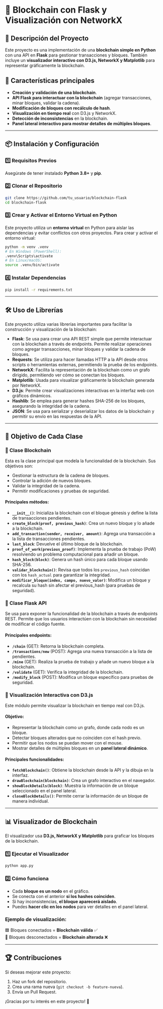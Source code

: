 # 📌 Blockchain con Flask y Visualización con NetworkX

## 📖 Descripción del Proyecto
Este proyecto es una implementación de una **blockchain simple en Python** con una API en **Flask** para gestionar transacciones y bloques. También incluye un **visualizador interactivo con D3.js, NetworkX y Matplotlib** para representar gráficamente la blockchain.

## 🚀 Características principales
- **Creación y validación de una blockchain**.
- **API Flask para interactuar con la blockchain** (agregar transacciones, minar bloques, validar la cadena).
- **Modificación de bloques con recálculo de hash**.
- **Visualización en tiempo real** con D3.js y NetworkX.
- **Detección de inconsistencias** en la blockchain.
- **Panel lateral interactivo para mostrar detalles de múltiples bloques**.

---

## 📦 Instalación y Configuración

### **1️⃣ Requisitos Previos**
Asegúrate de tener instalado **Python 3.8+** y **pip**.

### **2️⃣ Clonar el Repositorio**
```bash
git clone https://github.com/tu_usuario/blockchain-flask
cd blockchain-flask
```

### **3️⃣ Crear y Activar el Entorno Virtual en Python**
Este proyecto utiliza un **entorno virtual** en Python para aislar las dependencias y evitar conflictos con otros proyectos. Para crear y activar el entorno virtual:
```bash
python -m venv .venv
# En Windows (PowerShell):
.venv\Scripts\activate
# En Linux/macOS:
source .venv/bin/activate
```

### **4️⃣ Instalar Dependencias**
```bash
pip install -r requirements.txt
```

---

## 🛠 Uso de Librerías
Este proyecto utiliza varias librerías importantes para facilitar la construcción y visualización de la blockchain:

- **Flask**: Se usa para crear una API REST simple que permite interactuar con la blockchain a través de endpoints. Permite realizar operaciones como agregar transacciones, minar bloques y validar la cadena de bloques.
- **Requests**: Se utiliza para hacer llamadas HTTP a la API desde otros scripts o herramientas externas, permitiendo la prueba de los endpoints.
- **NetworkX**: Facilita la representación de la blockchain como un grafo dirigido, permitiendo ver cómo se conectan los bloques.
- **Matplotlib**: Usada para visualizar gráficamente la blockchain generada por NetworkX.
- **D3.js**: Permite crear visualizaciones interactivas en la interfaz web con gráficos dinámicos.
- **Hashlib**: Se emplea para generar hashes SHA-256 de los bloques, asegurando la integridad de la cadena.
- **JSON**: Se usa para serializar y deserializar los datos de la blockchain y permitir su envío en las respuestas de la API.

---

## 🎯 Objetivo de Cada Clase

### **📌 Clase Blockchain**
Esta es la clase principal que modela la funcionalidad de la blockchain. Sus objetivos son:
- Gestionar la estructura de la cadena de bloques.
- Controlar la adición de nuevos bloques.
- Validar la integridad de la cadena.
- Permitir modificaciones y pruebas de seguridad.

#### **Principales métodos:**
- **`__init__()`**: Inicializa la blockchain con el bloque génesis y define la lista de transacciones pendientes.
- **`create_block(proof, previous_hash)`**: Crea un nuevo bloque y lo añade a la blockchain.
- **`add_transaction(sender, receiver, amount)`**: Agrega una transacción a la lista de transacciones pendientes.
- **`last_block`**: Devuelve el último bloque de la blockchain.
- **`proof_of_work(previous_proof)`**: Implementa la prueba de trabajo (PoW) resolviendo un problema computacional para añadir un bloque.
- **`hash_block(block)`**: Genera un hash único para cada bloque usando SHA-256.
- **`validar_blockchain()`**: Revisa que todos los `previous_hash` coincidan con los `hash_actual` para garantizar la integridad.
- **`modificar_bloque(index, campo, nuevo_valor)`**: Modifica un bloque y recalcula su hash sin afectar el previous_hash (para pruebas de seguridad).

### **📌 Clase Flask API**
Se usa para exponer la funcionalidad de la blockchain a través de endpoints REST. Permite que los usuarios interactúen con la blockchain sin necesidad de modificar el código fuente.

#### **Principales endpoints:**
- **`/chain`** (GET): Retorna la blockchain completa.
- **`/transactions/new`** (POST): Agrega una nueva transacción a la lista de pendientes.
- **`/mine`** (GET): Realiza la prueba de trabajo y añade un nuevo bloque a la blockchain.
- **`/validate`** (GET): Verifica la integridad de la blockchain.
- **`/modify_block`** (POST): Modifica un bloque específico para pruebas de seguridad.

### **📌 Visualización Interactiva con D3.js**
Este módulo permite visualizar la blockchain en tiempo real con D3.js.

#### **Objetivo:**
- Representar la blockchain como un grafo, donde cada nodo es un bloque.
- Detectar bloques alterados que no coinciden con el hash previo.
- Permitir que los nodos se puedan mover con el mouse.
- Mostrar detalles de múltiples bloques en un **panel lateral dinámico**.

#### **Principales funcionalidades:**
- **`fetchBlockchain()`**: Obtiene la blockchain desde la API y la dibuja en la interfaz.
- **`drawBlockchain(blockchain)`**: Crea un grafo interactivo en el navegador.
- **`showBlockDetails(block)`**: Muestra la información de un bloque seleccionado en el panel lateral.
- **`closeBlockDetails()`**: Permite cerrar la información de un bloque de manera individual.

---

## 📊 Visualizador de Blockchain
El visualizador usa **D3.js, NetworkX y Matplotlib** para graficar los bloques de la blockchain.

### **1️⃣ Ejecutar el Visualizador**
```bash
python app.py
```

### **2️⃣ Cómo funciona**
- Cada **bloque es un nodo** en el gráfico.
- Se conecta con el anterior **si los hashes coinciden**.
- Si hay inconsistencias, **el bloque aparecerá aislado**.
- Puedes **hacer clic en los nodos** para ver detalles en el panel lateral.

### **Ejemplo de visualización:**
🟦 Bloques conectados = **Blockchain válida** ✅  
🔴 Bloques desconectados = **Blockchain alterada** ❌

---

## 🏆 Contribuciones
Si deseas mejorar este proyecto:
1. Haz un fork del repositorio.
2. Crea una rama nueva (`git checkout -b feature-nueva`).
3. Envía un Pull Request.

¡Gracias por tu interés en este proyecto! 🚀

